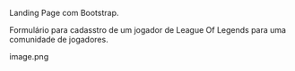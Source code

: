 Landing Page com Bootstrap.

Formulário para cadasstro de um jogador de League Of Legends para uma comunidade de jogadores.

image.png
